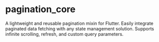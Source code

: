 # pagination_core
  A lightweight and reusable pagination mixin for Flutter. Easily integrate paginated data fetching   with any state management solution. Supports infinite scrolling, refresh, and custom query parameters.
